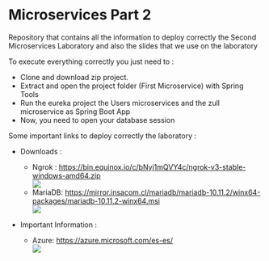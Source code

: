 <!DOCTYPE html>
<html>
<body>
	<h1>Microservices Part 2</h1>
	<p>Repository that contains all the information to deploy correctly the Second Microservices Laboratory and also the slides that we use on the laboratory</p>
	<p>To execute everything correctly you just need to :</p>
	<ul>
		<li>Clone and download zip project.</li>
		<li>Extract and open the project folder (First Microservice) with Spring Tools</li>
		<li>Run the eureka project the Users microservices and the zull microservice as Spring Boot App</li>
    <li>Now, you need to open your database session</li>
	</ul>
	<p>Some important links to deploy correctly the laboratory :</p>
	<ul>
		<li>Downloads :</li>
		<p></p>
		<ul>
<li>Ngrok :  <a href="https://bin.equinox.io/c/bNyj1mQVY4c/ngrok-v3-stable-windows-amd64.zip">https://bin.equinox.io/c/bNyj1mQVY4c/ngrok-v3-stable-windows-amd64.zip</a></li>
		<img class="img-nodejs" src="https://user-images.githubusercontent.com/52389293/233755072-fa41903e-7b8e-4d2a-9826-72addebdc725.png">
		<li>MariaDB:  <a href="https://mirror.insacom.cl/mariadb/mariadb-10.11.2/winx64-packages/mariadb-10.11.2-winx64.msi">https://mirror.insacom.cl/mariadb/mariadb-10.11.2/winx64-packages/mariadb-10.11.2-winx64.msi</a></li>
		<img class="img-nodejs" src="https://user-images.githubusercontent.com/52389293/233755279-9ee83804-26a6-46bc-964a-03420fec345d.png">
		</ul>
		<p></p>
		<li>Important Information :</li>
		<p></p>
		<ul>
		<li>Azure: <a href="https://azure.microsoft.com/es-es/">https://azure.microsoft.com/es-es/</a></li>
		<img class="img-nodejs" src="https://user-images.githubusercontent.com/52389293/233755346-6eb8f794-02aa-4a4c-8fa4-7bc87a8a8e57.png">	
		</ul>
	</ul>
</body>
</html>





